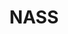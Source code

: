 ---
name: Spiro Stefanou
department: Department of Agriculture
sub-department: Economic Research Service^
title: NASS
---